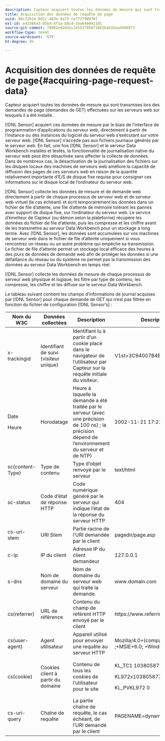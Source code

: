 ```yaml
---
description: Capteur acquiert toutes les données de mesure qui sont transmises lors des demandes de page (demandes de GET) effectuées sur les serveurs web sur lesquels il a été installé.
title: Acquisition des données de requête de page
uuid: 06cf2b14-8d2c-483e-8a75-ce772798978f
exl-id: e42566a3-d5b4-4f1a-b8cd-1ea646041101
source-git-commit: 79981e92dd1c2e552f958716626a632ead940973
workflow-type: tm+mt
source-wordcount: '575'
ht-degree: 4%

---
```


# Acquisition des données de requête de page{#acquiring-page-request-data}

Capteur acquiert toutes les données de mesure qui sont transmises lors des demandes de page (demandes de GET) effectuées sur les serveurs web sur lesquels il a été installé.

[!DNL Sensor] acquiert ces données de mesure par le biais de l’interface de programmation d’applications du serveur web, directement à partir de l’instance ou des instances du logiciel du serveur web s’exécutant sur votre serveur web. [!DNL Sensor] n’accède pas aux fichiers journaux générés par le serveur web. En fait, une fois [!DNL Sensor] et le serveur Data Workbench installés et testés, la fonctionnalité de journalisation native du serveur web peut être désactivée sans affecter la collecte de données. Dans de nombreux cas, la désactivation de la journalisation des fichiers sur les disques locaux des machines de serveurs web améliore la capacité de diffusion des pages de ces serveurs web en raison de la quantité relativement importante d’E/S de disque fixe requise pour consigner ces informations sur le disque local de l’ordinateur du serveur web.

[!DNL Sensor] collecte les données de mesure et de demande web directement à partir de chaque processus de serveur web et de serveur web virtuel (le cas échéant) et écrit temporairement les données dans un fichier de file d’attente, une file d’attente de mémoire tolérant les pannes avec support de disque fixe, sur l’ordinateur du serveur web. Le service d’émetteur de Capteur (ou démon selon la plateforme) récupère les données du fichier de file d’attente, puis les compresse et les chiffre avant de les transmettre au serveur Data Workbench pour un stockage à long terme. Avec [!DNL Sensor], les données sont accumulées sur vos machines de serveur web dans le fichier de file d’attente uniquement si vous rencontrez un réseau ou un autre problème qui empêche sa transmission. Le fichier de file d’attente permet un stockage local efficace des heures à des jours de données de demande web afin de protéger les données si une défaillance du réseau ou du système ne permet pas la transmission des données au serveur Data Workbench en temps réel.

[!DNL Sensor] collecte les données de mesure de chaque processus de serveur web physique et logique, les filtre par type de contenu, les compresse, les chiffre et les diffuse sur le serveur Data Workbench.

Le tableau suivant contient les champs d’informations de journal acquises par [!DNL Sensor] pour chaque demande de GET qui n’est pas filtrée en fonction du fichier de configuration [!DNL Sensor’s] :

<table id="table_5F65474150EC41648B35D0B031FB9B15">
 <thead>
  <tr>
   <th colname="col1" class="entry"> Nom du W3C </th>
   <th colname="col2" class="entry"> Données collectées </th>
   <th colname="col3" class="entry"> Description </th>
   <th colname="col4" class="entry"> Description </th>
  </tr>
 </thead>
 <tbody>
  <tr>
   <td colname="col1"> x-trackingid </td>
   <td colname="col2"> Identifiant de suivi (visiteur unique) </td>
   <td colname="col3"> Identifiant lu à partir d’un cookie placé dans le navigateur de l’utilisateur par <span class="wintitle"> Capteur </span> sur la requête initiale du visiteur. </td>
   <td colname="col4"> V1st=3C94007B4E01F9C2 </td>
  </tr>
  <tr>
   <td colname="col1"> <p>Date </p> <p>Heure </p> </td>
   <td colname="col2"> Horodatage </td>
   <td colname="col3"> Heure à laquelle la demande a été traitée par le serveur (avec une précision de 100 ns) ; la précision dépend de l’environnement du serveur et de NTP) </td>
   <td colname="col4"> 2002-11-21 17:21:45.123 </td>
  </tr>
  <tr>
   <td colname="col1"> sc(content-Type) </td>
   <td colname="col2"> Type de contenu </td>
   <td colname="col3"> Type d’objet renvoyé par le serveur </td>
   <td colname="col4"> text/html </td>
  </tr>
  <tr>
   <td colname="col1"> sc-status </td>
   <td colname="col2"> Code d’état de réponse HTTP </td>
   <td colname="col3"> Code numérique généré par le serveur qui indique l’état de la réponse du serveur HTTP </td>
   <td colname="col4"> 404 </td>
  </tr>
  <tr>
   <td colname="col1"> cs-uri-stem </td>
   <td colname="col2"> URI Stem </td>
   <td colname="col3"> Partie racine de l’URI demandée par le client </td>
   <td colname="col4"> <span class="filepath"> pagedir/page.asp  </span> </td>
  </tr>
  <tr>
   <td colname="col1"> c-ip </td>
   <td colname="col2"> IP du client </td>
   <td colname="col3"> Adresse IP du client demandeur </td>
   <td colname="col4"> 127.0.0.1 </td>
  </tr>
  <tr>
   <td colname="col1"> s-dns </td>
   <td colname="col2"> Nom de domaine du serveur </td>
   <td colname="col3"> Nom de domaine du serveur web qui traite la demande. </td>
   <td colname="col4"> <span class="filepath"> www.domain.com  </span> </td>
  </tr>
  <tr>
   <td colname="col1"> cs(referrer) </td>
   <td colname="col2"> URL de référence </td>
   <td colname="col3"> Contenu du champ de référent HTTP envoyé par le client </td>
   <td colname="col4"> <span class="filepath"> https://www.referringsite.com  </span> </td>
  </tr>
  <tr>
   <td colname="col1"> cs(user-agent) </td>
   <td colname="col2"> Agent utilisateur </td>
   <td colname="col3"> Appareil utilisé pour envoyer une requête au serveur HTTP </td>
   <td colname="col4"> Mozilla/4.0+(compatible ;+MSIE+6.0; +Windows+NT+5.1) </td>
  </tr>
  <tr>
   <td colname="col1"> cs(cookie) </td>
   <td colname="col2"> Cookies client à partir du domaine </td>
   <td colname="col3"> Contenu de tous les cookies de l’utilisateur pour le site </td>
   <td colname="col4"> <p>KL_TC1 1038058778312 </p> <p>KL972x1038058778312282052 </p> <p>KL_PVKL972 0 </p> </td>
  </tr>
  <tr>
   <td colname="col1"> cs-uri-query </td>
   <td colname="col2"> Chaîne de requête </td>
   <td colname="col3"> La partie chaîne de requête, le cas échéant, de l’URI demandé par le client </td>
   <td colname="col4"> PAGENAME=dynamic1&amp;link=3001 </td>
  </tr>
 </tbody>
</table>
